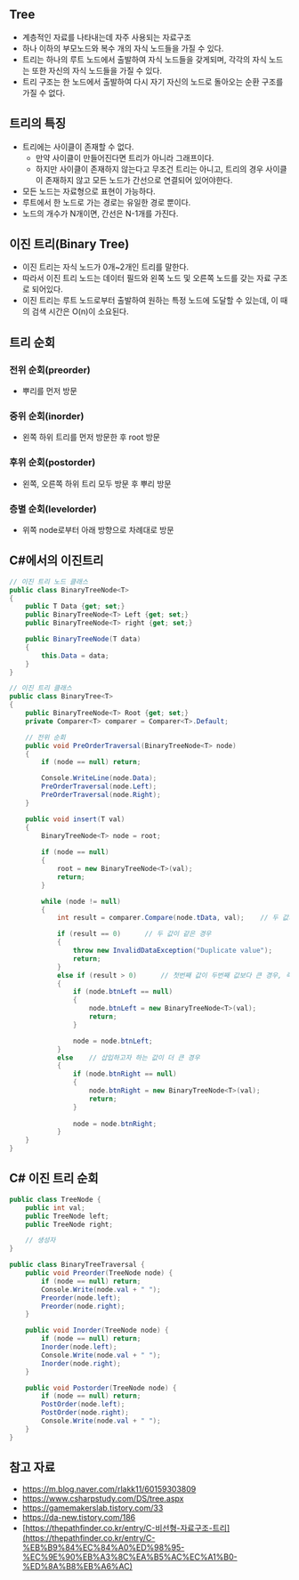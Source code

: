## Tree

- 계층적인 자료를 나타내는데 자주 사용되는 자료구조
- 하나 이하의 부모노드와 복수 개의 자식 노드들을 가질 수 있다.
- 트리는 하나의 루트 노드에서 출발하여 자식 노드들을 갖게되며, 각각의 자식 노드는 또한 자신의 자식 노드들을 가질 수 있다.
- 트리 구조는 한 노드에서 출발하여 다시 자기 자신의 노드로 돌아오는 순환 구조를 가질 수 없다.

## 트리의 특징

- 트리에는 사이클이 존재할 수 없다.
    - 만약 사이클이 만들어진다면 트리가 아니라 그래프이다.
    - 하지만 사이클이 존재하지 않는다고 무조건 트리는 아니고, 트리의 경우 사이클이 존재하지 않고 모든 노드가 간선으로 연결되어 있어야한다.
- 모든 노드는 자료형으로 표현이 가능하다.
- 루트에서 한 노드로 가는 경로는 유일한 경로 뿐이다.
- 노드의 개수가 N개이면, 간선은 N-1개를 가진다.

## 이진 트리(Binary Tree)

- 이진 트리는 자식 노드가 0개~2개인 트리를 말한다.
- 따라서 이진 트리 노드는 데이터 필드와 왼쪽 노드 및 오른쪽 노드를 갖는 자료 구조로 되어있다.
- 이진 트리는 루트 노드로부터 출발하여 원하는 특정 노드에 도달할 수 있는데, 이 때의 검색 시간은 O(n)이 소요된다.

## 트리 순회

### 전위 순회(preorder)

- 뿌리를 먼저 방문

### 중위 순회(inorder)

- 왼쪽 하위 트리를 먼저 방문한 후 root 방문

### 후위 순회(postorder)

- 왼쪽, 오른쪽 하위 트리 모두 방문 후 뿌리 방문

### 층별 순회(levelorder)

- 위쪽 node로부터 아래 방향으로 차례대로 방문

## C#에서의 이진트리

```csharp
// 이진 트리 노드 클래스
public class BinaryTreeNode<T>
{
	public T Data {get; set;}
	public BinaryTreeNode<T> Left {get; set;}
	public BinaryTreeNode<T> right {get; set;}

	public BinaryTreeNode(T data)
	{
		this.Data = data;
	}
}

// 이진 트리 클래스
public class BinaryTree<T>
{
	public BinaryTreeNode<T> Root {get; set;}
	private Comparer<T> comparer = Comparer<T>.Default;

	// 전위 순회
	public void PreOrderTraversal(BinaryTreeNode<T> node)
	{
		if (node == null) return;

		Console.WriteLine(node.Data);
		PreOrderTraversal(node.Left);
		PreOrderTraversal(node.Right);
	}

	public void insert(T val)
	{
		BinaryTreeNode<T> node = root;
	
		if (node == null)
		{
			root = new BinaryTreeNode<T>(val);
			return;
		}

		while (node != null)
		{
			int result = comparer.Compare(node.tData, val);    // 두 값의 크기 비교

			if (result == 0)      // 두 값이 같은 경우
			{
				throw new InvalidDataException("Duplicate value");
				return;
			}
			else if (result > 0)      // 첫번째 값이 두번째 값보다 큰 경우, 즉, 삽입하고자 하는 값이 더 작은 경우
			{
				if (node.btnLeft == null)
				{
					node.btnLeft = new BinaryTreeNode<T>(val);
					return;
				}

				node = node.btnLeft;
			}
			else    // 삽입하고자 하는 값이 더 큰 경우
			{
				if (node.btnRight == null)
				{
					node.btnRight = new BinaryTreeNode<T>(val);
					return;
				}
	
				node = node.btnRight;
			}
	}
}
```

## C# 이진 트리 순회

```csharp
public class TreeNode {
	public int val;
	public TreeNode left;
	public TreeNode right;

	// 생성자
}

public class BinaryTreeTraversal {
	public void Preorder(TreeNode node) {
		if (node == null) return;
		Console.Write(node.val + " ");
		Preorder(node.left);
		Preorder(node.right);
	}

	public void Inorder(TreeNode node) {
		if (node == null) return;
		Inorder(node.left);
		Console.Write(node.val + " ");
		Inorder(node.right);
	}

	public void Postorder(TreeNode node) {
		if (node == null) return;
		PostOrder(node.left);
		PostOrder(node.right);
		Console.Write(node.val + " ");
	}
}
```

## 참고 자료

- https://m.blog.naver.com/rlakk11/60159303809
- https://www.csharpstudy.com/DS/tree.aspx
- https://gamemakerslab.tistory.com/33
- https://da-new.tistory.com/186
- [https://thepathfinder.co.kr/entry/C-비선형-자료구조-트리](https://thepathfinder.co.kr/entry/C-%EB%B9%84%EC%84%A0%ED%98%95-%EC%9E%90%EB%A3%8C%EA%B5%AC%EC%A1%B0-%ED%8A%B8%EB%A6%AC)